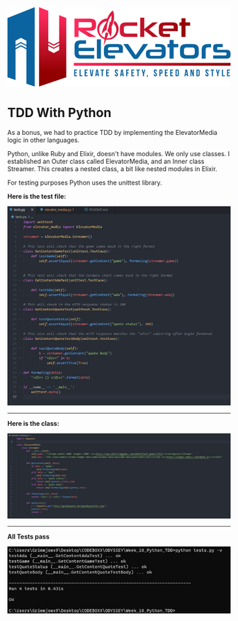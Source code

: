 ![alt text](https://github.com/DaveVaval/Rocket-Elevators-Ruby-Controller/blob/Main/img/R3.png)
<br>
# TDD With Python

As a bonus, we had to practice TDD by implementing the ElevatorMedia logic in other languages.

Python, unlike Ruby and Elixir, doesn't have modules. We only use classes. I established an Outer class called ElevatorMedia, and an Inner class Streamer. This creates a nested class, a bit like nested modules in Elixir.

For testing purposes Python uses the unittest library.

**Here is the test file:**

![](images/test.jpg)

<hr>

**Here is the class:**

![](images/class.jpg)

<hr>

**All Tests pass**

![](images/test_pass.jpg)
